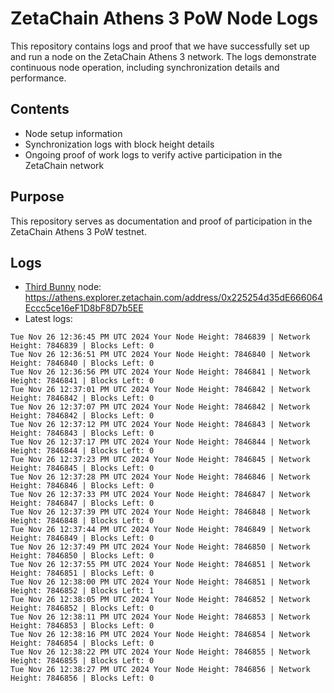 # ZetaChain Athens 3 PoW Node Logs
This repository contains logs and proof that we have successfully set up and run a node on the ZetaChain Athens 3 network. The logs demonstrate continuous node operation, including synchronization details and performance.

## Contents
- Node setup information
- Synchronization logs with block height details
- Ongoing proof of work logs to verify active participation in the ZetaChain network

## Purpose
This repository serves as documentation and proof of participation in the ZetaChain Athens 3 PoW testnet.

## Logs

- [Third Bunny](https://thirdbunny.xyz/) node: https://athens.explorer.zetachain.com/address/0x225254d35dE666064Eccc5ce16eF1D8bF8D7b5EE
- Latest logs:
```
Tue Nov 26 12:36:45 PM UTC 2024 Your Node Height: 7846839 | Network Height: 7846839 | Blocks Left: 0
Tue Nov 26 12:36:51 PM UTC 2024 Your Node Height: 7846840 | Network Height: 7846840 | Blocks Left: 0
Tue Nov 26 12:36:56 PM UTC 2024 Your Node Height: 7846841 | Network Height: 7846841 | Blocks Left: 0
Tue Nov 26 12:37:01 PM UTC 2024 Your Node Height: 7846842 | Network Height: 7846842 | Blocks Left: 0
Tue Nov 26 12:37:07 PM UTC 2024 Your Node Height: 7846842 | Network Height: 7846842 | Blocks Left: 0
Tue Nov 26 12:37:12 PM UTC 2024 Your Node Height: 7846843 | Network Height: 7846843 | Blocks Left: 0
Tue Nov 26 12:37:17 PM UTC 2024 Your Node Height: 7846844 | Network Height: 7846844 | Blocks Left: 0
Tue Nov 26 12:37:23 PM UTC 2024 Your Node Height: 7846845 | Network Height: 7846845 | Blocks Left: 0
Tue Nov 26 12:37:28 PM UTC 2024 Your Node Height: 7846846 | Network Height: 7846846 | Blocks Left: 0
Tue Nov 26 12:37:33 PM UTC 2024 Your Node Height: 7846847 | Network Height: 7846847 | Blocks Left: 0
Tue Nov 26 12:37:39 PM UTC 2024 Your Node Height: 7846848 | Network Height: 7846848 | Blocks Left: 0
Tue Nov 26 12:37:44 PM UTC 2024 Your Node Height: 7846849 | Network Height: 7846849 | Blocks Left: 0
Tue Nov 26 12:37:49 PM UTC 2024 Your Node Height: 7846850 | Network Height: 7846850 | Blocks Left: 0
Tue Nov 26 12:37:55 PM UTC 2024 Your Node Height: 7846851 | Network Height: 7846851 | Blocks Left: 0
Tue Nov 26 12:38:00 PM UTC 2024 Your Node Height: 7846851 | Network Height: 7846852 | Blocks Left: 1
Tue Nov 26 12:38:05 PM UTC 2024 Your Node Height: 7846852 | Network Height: 7846852 | Blocks Left: 0
Tue Nov 26 12:38:11 PM UTC 2024 Your Node Height: 7846853 | Network Height: 7846853 | Blocks Left: 0
Tue Nov 26 12:38:16 PM UTC 2024 Your Node Height: 7846854 | Network Height: 7846854 | Blocks Left: 0
Tue Nov 26 12:38:22 PM UTC 2024 Your Node Height: 7846855 | Network Height: 7846855 | Blocks Left: 0
Tue Nov 26 12:38:27 PM UTC 2024 Your Node Height: 7846856 | Network Height: 7846856 | Blocks Left: 0
```
